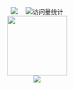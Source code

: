 <!-- profile logo 个人资料徽标 -->
  <div align="center">
    <a href="https://blossom.wynnspace.cn/bl/blog/#/home"><img src="https://img.shields.io/badge/Website-博客-blue" /></a>&emsp;
    <!-- visitor statistics logo 访问量统计徽标 -->
    <img src="https://komarev.com/ghpvc/?username=klaus-cicd&label=Views&color=0e75b6&style=flat" alt="访问量统计" />
  </div>
  
<div align="center"> <img height="137px" src="https://github-readme-stats.vercel.app/api?username=klaus-cicd&hide_title=true&hide_border=true&show_icons=trueline_height=21&text_color=000&icon_color=000&bg_color=0,ea6161,ffc64d,fffc4d,52fa5a&theme=graywhite" /> </div>

<div align="center"> <img src="https://activity-graph.herokuapp.com/graph?username=sun0225SUN&theme=xcode" /> </div>
